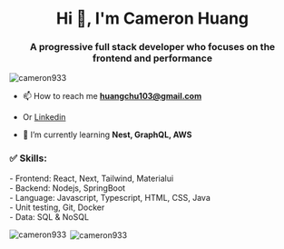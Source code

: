<h1 align="center">Hi 👋, I'm Cameron Huang</h1>
<h3 align="center">A progressive full stack developer who focuses on the frontend and performance</h3>

<p align="left"> <img src="https://komarev.com/ghpvc/?username=cameron933&label=Profile%20views&color=orange&style=flat-square" alt="cameron933" /> </p>

- 📫 How to reach me **huangchu103@gmail.com**
- Or <a href="https://linkedin.com/in/chu-huang" target="blank">Linkedin</a>

- 🌱 I’m currently learning **Nest, GraphQL, AWS**

<h3 align="left">✅ Skills:</h3>
- Frontend: React, Next, Tailwind, Materialui <br />
- Backend: Nodejs, SpringBoot <br />
- Language: Javascript, Typescript, HTML, CSS, Java <br />
- Unit testing, Git, Docker <br />
- Data: SQL & NoSQL

<p><img align="left" src="https://github-readme-stats.vercel.app/api?username=cameron933&count_private=true&show_icons=true&bg_color=140deg,ff6a00,904e95&title_color=ffffff&icon_color=ffffaf&text_color=ffffff" alt="cameron933" /></p>

<p>&nbsp;<img align="center" src="https://github-readme-stats.vercel.app/api/top-langs/?username=cameron933&layout=compact&bg_color=140deg,904e95,ff6a00&title_color=ffffff&icon_color=ffffaf&text_color=ffffff" alt="cameron933" /></p>
